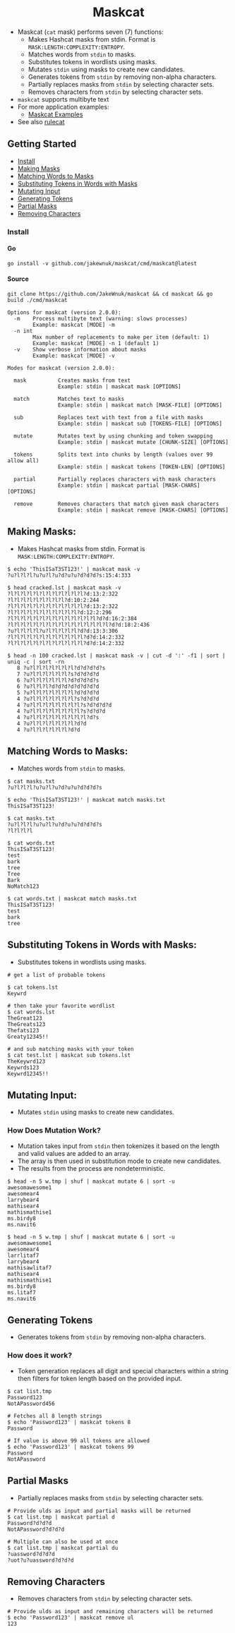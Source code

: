 <h1 align="center">
Maskcat
 </h1>

- Maskcat (`cat` mask) performs seven (7) functions:
    - Makes Hashcat masks from stdin. Format is `MASK:LENGTH:COMPLEXITY:ENTROPY`.
    - Matches words from `stdin` to masks.
    - Substitutes tokens in wordlists using masks.
    - Mutates `stdin` using masks to create new candidates.
    - Generates tokens from `stdin` by removing non-alpha characters.
    - Partially replaces masks from `stdin` by selecting character sets.
    - Removes characters from `stdin` by selecting character sets.
- `maskcat` supports multibyte text
- For more application examples:
    - [Maskcat Examples](https://jakewnuk.com/posts/advanced-maskcat-cracking-guide/)
- See also [rulecat](https://github.com/JakeWnuk/rulecat)

## Getting Started

- [Install](#install)
- [Making Masks](#making-masks)
- [Matching Words to Masks](#matching-words-to-masks)
- [Substituting Tokens in Words with Masks](#substituting-tokens-in-words-with-masks)
- [Mutating Input](#mutating-input)
- [Generating Tokens](#generating-tokens)
- [Partial Masks](#partial-masks)
- [Removing Characters](#removing-characters)

### Install
#### Go
```
go install -v github.com/jakewnuk/maskcat/cmd/maskcat@latest
```
#### Source
```
git clone https://github.com/JakeWnuk/maskcat && cd maskcat && go build ./cmd/maskcat
```
```
Options for maskcat (version 2.0.0):
  -m    Process multibyte text (warning: slows processes)
        Example: maskcat [MODE] -m
  -n int
        Max number of replacements to make per item (default: 1)
        Example: maskcat [MODE] -n 1 (default 1)
  -v    Show verbose information about masks
        Example: maskcat [MODE] -v

Modes for maskcat (version 2.0.0):

  mask          Creates masks from text
                Example: stdin | maskcat mask [OPTIONS]

  match         Matches text to masks
                Example: stdin | maskcat match [MASK-FILE] [OPTIONS]

  sub           Replaces text with text from a file with masks
                Example: stdin | maskcat sub [TOKENS-FILE] [OPTIONS]

  mutate        Mutates text by using chunking and token swapping
                Example: stdin | maskcat mutate [CHUNK-SIZE] [OPTIONS]

  tokens        Splits text into chunks by length (values over 99 allow all)
                Example: stdin | maskcat tokens [TOKEN-LEN] [OPTIONS]

  partial       Partially replaces characters with mask characters
                Example: stdin | maskcat partial [MASK-CHARS] [OPTIONS]

  remove        Removes characters that match given mask characters
                Example: stdin | maskcat remove [MASK-CHARS] [OPTIONS]
```

## Making Masks:
- Makes Hashcat masks from stdin. Format is `MASK:LENGTH:COMPLEXITY:ENTROPY`.
 ```
$ echo 'ThisISaT3ST123!' | maskcat mask -v
?u?l?l?l?u?u?l?u?d?u?u?d?d?d?s:15:4:333
 ```

 ```
$ head cracked.lst | maskcat mask -v
?l?l?l?l?l?l?l?l?l?l?l?l?d:13:2:322
?l?l?l?l?l?l?l?l?l?d:10:2:244
?l?l?l?l?l?l?l?l?l?l?l?l?d:13:2:322
?l?l?l?l?l?l?l?l?l?l?l?d:12:2:296
?l?l?l?l?l?l?l?l?l?l?l?l?l?l?d?d:16:2:384
?l?l?l?l?l?l?l?l?l?l?l?l?l?l?l?l?d?d:18:2:436
?u?l?l?l?l?u?l?l?l?l?l?d?d:13:3:306
?l?l?l?l?l?l?l?l?l?l?l?l?d?d:14:2:332
?l?l?l?l?l?l?l?l?l?l?l?l?d?d:14:2:332
 ```

 ```
$ head -n 100 cracked.lst | maskcat mask -v | cut -d ':' -f1 | sort | uniq -c | sort -rn
    8 ?u?l?l?l?l?l?l?l?d?d?d?d?s
    7 ?u?l?l?l?l?l?l?s?d?d?d?d
    6 ?u?l?l?l?l?l?l?d?d?d?d?s
    6 ?u?l?l?l?d?d?d?d?d?d?d?d
    5 ?u?l?l?l?l?l?l?l?d?d?d?d
    4 ?u?l?l?l?l?l?l?l?s?d?d?d
    4 ?u?l?l?l?l?l?l?l?l?s?d?d?d?d
    4 ?u?l?l?l?l?l?l?l?l?s?d?d?d
    4 ?u?l?l?l?l?l?l?l?l?l?d?s
    4 ?u?l?l?l?l?l?l?l?d?d
    4 ?u?l?l?l?l?l?l?d?d
```

## Matching Words to Masks:
- Matches words from `stdin` to masks.
 ```
$ cat masks.txt
?u?l?l?l?u?u?l?u?d?u?u?d?d?d?s

$ echo 'ThisISaT3ST123!' | maskcat match masks.txt
ThisISaT3ST123!
 ```

 ```
$ cat masks.txt
?u?l?l?l?u?u?l?u?d?u?u?d?d?d?s
?l?l?l?l

$ cat words.txt
ThisISaT3ST123!
test
bark
tree
Tree
Bark
NoMatch123

$ cat words.txt | maskcat match masks.txt
ThisISaT3ST123!
test
bark
tree
```

## Substituting Tokens in Words with Masks:
- Substitutes tokens in wordlists using masks.
```
# get a list of probable tokens

$ cat tokens.lst
Keywrd

# then take your favorite wordlist
$ cat words.lst
TheGreat123
TheGreats123
Thefats123
Greaty12345!!

# and sub matching masks with your token
$ cat test.lst | maskcat sub tokens.lst
TheKeywrd123
Keywrds123
Keywrd12345!!
 ```

## Mutating Input:
- Mutates `stdin` using masks to create new candidates.

### How Does Mutation Work?
- Mutation takes input from `stdin` then tokenizes it based on the length and valid values are added to an array.
- The array is then used in substitution mode to create new candidates.
- The results from the process are nondeterministic.
```
$ head -n 5 w.tmp | shuf | maskcat mutate 6 | sort -u
awesomawesome1
awesomear4
larrybear4
mathisear4
mathismathise1
ms.birdy8
ms.navit6

$ head -n 5 w.tmp | shuf | maskcat mutate 6 | sort -u
awesomawesome1
awesomear4
larrlitaf7
larrybear4
mathisawlitaf7
mathisear4
mathismathise1
ms.birdy8
ms.litaf7
ms.navit6
```

## Generating Tokens
- Generates tokens from `stdin` by removing non-alpha characters.

### How does it work?
- Token generation replaces all digit and special characters within a string then filters for token length based on the provided input.
```
$ cat list.tmp
Password123
NotAPassword456

# Fetches all 8 length strings
$ echo 'Password123' | maskcat tokens 8
Password

# If value is above 99 all tokens are allowed
$ echo 'Password123' | maskcat tokens 99
Password
NotAPassword
```

## Partial Masks
- Partially replaces masks from `stdin` by selecting character sets.
```
# Provide ulds as input and partial masks will be returned
$ cat list.tmp | maskcat partial d
Password?d?d?d
NotAPassword?d?d?d

# Multiple can also be used at once
$ cat list.tmp | maskcat partial du
?uassword?d?d?d
?uot?u?uassword?d?d?d
```

## Removing Characters
- Removes characters from `stdin` by selecting character sets.
```
# Provide ulds as input and remaining characters will be returned
$ echo 'Password123' | maskcat remove ul
123
```
